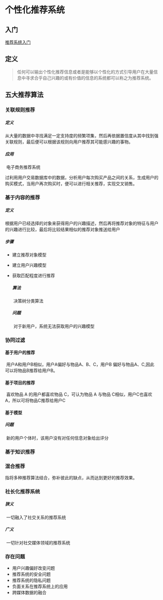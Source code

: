# 个性化推荐系统

## 入门

[推荐系统入门](https://www.jianshu.com/p/b9ba5c84000b)







## 定义

> ​       任何可以输出个性化推荐信息或者是能够以个性化的方式引导用户在大量信息中寻求合乎自己兴趣的或有价值的信息的系统都可以称之为推荐系统。

## 五大推荐算法

### 关联规则推荐

##### 定义

​		从大量的数据中寻找满足一定支持度的频繁项集，然后再依据置信度从其中找到强关联规则，最后便可以根据该规则向用户推荐其可能感兴趣的事物。

##### 应用

​		电子商务推荐系统

​		过利用用户交易数据库中的数据，分析用户每次购买产品之间的关系，生成用户的购买模式，当用户再次购买时，便可以进行相关推荐，实现交叉销售。

### 基于内容的推荐

##### 定义

​		根据用户已经选择的对象来获得用户的兴趣描述，然后再将推荐对象的特征与用户的兴趣进行比较，最后将比较结果相似的推荐对象推送给用户

##### 步骤

  - 建立推荐对象模型

  - 建立用户兴趣模型

  - 获取匹配程度进行推荐

    ##### 算法

    ​		决策树分类算法

    ##### 问题

    ​		对于新用户，系统无法获取用户的兴趣模型

### 协同过滤

#### 基于用户的推荐

​		用户A和用户B相似，用户A偏好与物品A、B、C，用户B 偏好与物品A、C,因此可以将物品B推荐给用户B。

#### 基于项目的推荐

​		喜欢物品 A 的用户都喜欢物品 C，可认为物品 A 与物品 C相似，用户C也喜欢A，所以可将物品C推荐给用户C

#### 基于模型



##### 问题

​		新的用户个体时，该用户没有对任何信息对象给出评分

### 基于知识推荐

### 混合推荐

指将多种推荐算法结合，弥补彼此的缺点，从而达到更好的推荐效果。







### 社长化推荐系统

##### 狭义

​		一切融入了社交关系的推荐系统

##### 广义

​		一切针对社交媒体领域的推荐系统







### 存在问题

- 用户兴趣偏好改变问题
- 推荐系统的安全问题
- 推荐系统的隐私问题
- 负面关系在推荐系统上的应用
- 跨媒体数据的融合